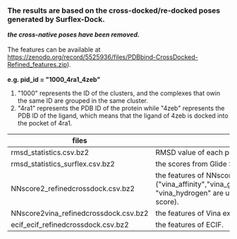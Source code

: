 ### The results are based on the cross-docked/re-docked poses generated by Surflex-Dock.

***the cross-native poses have been removed.***  
<br/>
The features can be available at https://zenodo.org/record/5525936/files/PDBbind-CrossDocked-Refined_features.zip).     
<br/>
**e.g. pid_id = "1000_4ra1_4zeb"**      
1. "1000" represents the ID of the clusters, and the complexes that owin the same ID are grouped in the same cluster.     
2. "4ra1" represents the PDB ID of the protein while "4zeb" represents the PDB ID of the ligand, which means that the ligand of 4zeb is docked into the pocket of 4ra1.
						
files  | description   
---- | ----- 
rmsd_statistics.csv.bz2 | RMSD value of each pose.
rmsd_statistics_surflex.csv.bz2  | the scores from Glide SP ("docking_score" is finally utilized).
NNscore2_refinedcrossdock.csv.bz2 | the features of NNscore ("vina_affinity","vina_gauss_1","vina_gauss_2","vina_repulsion","vina_hydrophobic",and "vina_hydrogen"  are used as Vina features, and "vina_affinity" is used as the Vina score).
NNscore2vina_refinedcrossdock.csv.bz2  | the features of Vina extracted from NNscore. 
ecif_ecif_refinedcrossdock.csv.bz2 | the features of ECIF.




